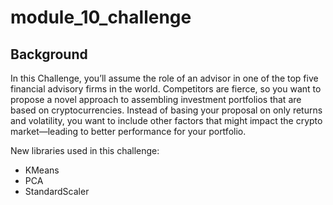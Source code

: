 # module_10_challenge
## Background
In this Challenge, you’ll assume the role of an advisor in one of the top five financial advisory firms in the world. Competitors are fierce, so you want to propose a novel approach to assembling investment portfolios that are based on cryptocurrencies. Instead of basing your proposal on only returns and volatility, you want to include other factors that might impact the crypto market—leading to better performance for your portfolio.

New libraries used in this challenge:  
 - KMeans  
 - PCA  
 - StandardScaler  